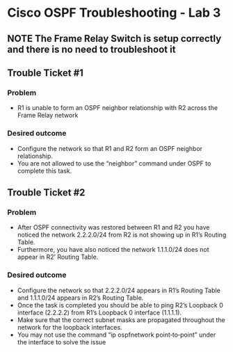# Cisco OSPF Troubleshooting - Lab 3

## NOTE **The Frame Relay Switch is setup correctly and there is no need to troubleshoot it**

## Trouble Ticket #1

### Problem
- R1 is unable to form an OSPF neighbor relationship with R2 across the Frame Relay network

### Desired outcome
- Configure the network so that R1 and R2 form an OSPF neighbor relationship.
- You are not allowed to use the “neighbor” command under OSPF to complete this task. 

## Trouble Ticket #2

### Problem
- After OSPF connectivity was restored between R1 and R2 you have noticed the network 2.2.2.0/24 from R2 is not showing up in R1’s Routing Table.
- Furthermore, you have also noticed the network 1.1.1.0/24 does not appear in R2’ Routing Table.

### Desired outcome
- Configure the network so that 2.2.2.0/24 appears in R1’s Routing Table and 1.1.1.0/24 appears in R2’s Routing Table.
- Once the task is completed you should be able to ping R2’s Loopback 0 interface (2.2.2.2) from R1’s Loopback 0 interface (1.1.1.1).
- Make sure that the correct subnet masks are propagated throughout the network for the loopback interfaces.
- You may not use the command “ip ospfnetwork point‐to‐point” under the interface to solve the issue
